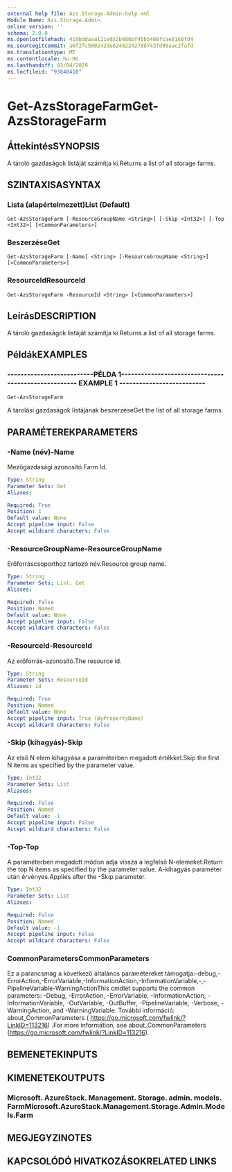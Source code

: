 ```yaml
---
external help file: Azs.Storage.Admin-help.xml
Module Name: Azs.Storage.Admin
online version: ''
schema: 2.0.0
ms.openlocfilehash: 419bddaaa121e052b486bf4bb5408fcae6160fd4
ms.sourcegitcommit: a6f2fc500242de6248224278d743fd09aac2fafd
ms.translationtype: MT
ms.contentlocale: hu-HU
ms.lasthandoff: 03/04/2020
ms.locfileid: "93840410"
---
```

# <span data-ttu-id="74aec-101">Get-AzsStorageFarm</span><span class="sxs-lookup"><span data-stu-id="74aec-101">Get-AzsStorageFarm</span></span>

## <span data-ttu-id="74aec-102">Áttekintés</span><span class="sxs-lookup"><span data-stu-id="74aec-102">SYNOPSIS</span></span>
<span data-ttu-id="74aec-103">A tároló gazdaságok listáját számítja ki.</span><span class="sxs-lookup"><span data-stu-id="74aec-103">Returns a list of all storage farms.</span></span>

## <span data-ttu-id="74aec-104">SZINTAXISA</span><span class="sxs-lookup"><span data-stu-id="74aec-104">SYNTAX</span></span>

### <span data-ttu-id="74aec-105">Lista (alapértelmezett)</span><span class="sxs-lookup"><span data-stu-id="74aec-105">List (Default)</span></span>
```
Get-AzsStorageFarm [-ResourceGroupName <String>] [-Skip <Int32>] [-Top <Int32>] [<CommonParameters>]
```

### <span data-ttu-id="74aec-106">Beszerzése</span><span class="sxs-lookup"><span data-stu-id="74aec-106">Get</span></span>
```
Get-AzsStorageFarm [-Name] <String> [-ResourceGroupName <String>] [<CommonParameters>]
```

### <span data-ttu-id="74aec-107">ResourceId</span><span class="sxs-lookup"><span data-stu-id="74aec-107">ResourceId</span></span>
```
Get-AzsStorageFarm -ResourceId <String> [<CommonParameters>]
```

## <span data-ttu-id="74aec-108">Leírás</span><span class="sxs-lookup"><span data-stu-id="74aec-108">DESCRIPTION</span></span>
<span data-ttu-id="74aec-109">A tároló gazdaságok listáját számítja ki.</span><span class="sxs-lookup"><span data-stu-id="74aec-109">Returns a list of all storage farms.</span></span>

## <span data-ttu-id="74aec-110">Példák</span><span class="sxs-lookup"><span data-stu-id="74aec-110">EXAMPLES</span></span>

### <span data-ttu-id="74aec-111">--------------------------PÉLDA 1--------------------------</span><span class="sxs-lookup"><span data-stu-id="74aec-111">-------------------------- EXAMPLE 1 --------------------------</span></span>
```
Get-AzsStorageFarm
```

<span data-ttu-id="74aec-112">A tárolási gazdaságok listájának beszerzése</span><span class="sxs-lookup"><span data-stu-id="74aec-112">Get the list of all storage farms.</span></span>

## <span data-ttu-id="74aec-113">PARAMÉTEREK</span><span class="sxs-lookup"><span data-stu-id="74aec-113">PARAMETERS</span></span>

### <span data-ttu-id="74aec-114">-Name (név)</span><span class="sxs-lookup"><span data-stu-id="74aec-114">-Name</span></span>
<span data-ttu-id="74aec-115">Mezőgazdasági azonosító.</span><span class="sxs-lookup"><span data-stu-id="74aec-115">Farm Id.</span></span>

```yaml
Type: String
Parameter Sets: Get
Aliases: 

Required: True
Position: 1
Default value: None
Accept pipeline input: False
Accept wildcard characters: False
```

### <span data-ttu-id="74aec-116">-ResourceGroupName</span><span class="sxs-lookup"><span data-stu-id="74aec-116">-ResourceGroupName</span></span>
<span data-ttu-id="74aec-117">Erőforráscsoporthoz tartozó név.</span><span class="sxs-lookup"><span data-stu-id="74aec-117">Resource group name.</span></span>

```yaml
Type: String
Parameter Sets: List, Get
Aliases: 

Required: False
Position: Named
Default value: None
Accept pipeline input: False
Accept wildcard characters: False
```

### <span data-ttu-id="74aec-118">-ResourceId</span><span class="sxs-lookup"><span data-stu-id="74aec-118">-ResourceId</span></span>
<span data-ttu-id="74aec-119">Az erőforrás-azonosító.</span><span class="sxs-lookup"><span data-stu-id="74aec-119">The resource id.</span></span>

```yaml
Type: String
Parameter Sets: ResourceId
Aliases: id

Required: True
Position: Named
Default value: None
Accept pipeline input: True (ByPropertyName)
Accept wildcard characters: False
```

### <span data-ttu-id="74aec-120">-Skip (kihagyás)</span><span class="sxs-lookup"><span data-stu-id="74aec-120">-Skip</span></span>
<span data-ttu-id="74aec-121">Az első N elem kihagyása a paraméterben megadott értékkel.</span><span class="sxs-lookup"><span data-stu-id="74aec-121">Skip the first N items as specified by the parameter value.</span></span>

```yaml
Type: Int32
Parameter Sets: List
Aliases: 

Required: False
Position: Named
Default value: -1
Accept pipeline input: False
Accept wildcard characters: False
```

### <span data-ttu-id="74aec-122">-Top</span><span class="sxs-lookup"><span data-stu-id="74aec-122">-Top</span></span>
<span data-ttu-id="74aec-123">A paraméterben megadott módon adja vissza a legfelső N-elemeket.</span><span class="sxs-lookup"><span data-stu-id="74aec-123">Return the top N items as specified by the parameter value.</span></span>
<span data-ttu-id="74aec-124">A-kihagyás paraméter után érvényes.</span><span class="sxs-lookup"><span data-stu-id="74aec-124">Applies after the -Skip parameter.</span></span>

```yaml
Type: Int32
Parameter Sets: List
Aliases: 

Required: False
Position: Named
Default value: -1
Accept pipeline input: False
Accept wildcard characters: False
```

### <span data-ttu-id="74aec-125">CommonParameters</span><span class="sxs-lookup"><span data-stu-id="74aec-125">CommonParameters</span></span>
<span data-ttu-id="74aec-126">Ez a parancsmag a következő általános paramétereket támogatja:-debug,-ErrorAction,-ErrorVariable,-InformationAction,-InformationVariable,-,-PipelineVariable-WarningAction</span><span class="sxs-lookup"><span data-stu-id="74aec-126">This cmdlet supports the common parameters: -Debug, -ErrorAction, -ErrorVariable, -InformationAction, -InformationVariable, -OutVariable, -OutBuffer, -PipelineVariable, -Verbose, -WarningAction, and -WarningVariable.</span></span> <span data-ttu-id="74aec-127">További információ: about_CommonParameters ( https://go.microsoft.com/fwlink/?LinkID=113216) .</span><span class="sxs-lookup"><span data-stu-id="74aec-127">For more information, see about_CommonParameters (https://go.microsoft.com/fwlink/?LinkID=113216).</span></span>

## <span data-ttu-id="74aec-128">BEMENETEK</span><span class="sxs-lookup"><span data-stu-id="74aec-128">INPUTS</span></span>

## <span data-ttu-id="74aec-129">KIMENETEK</span><span class="sxs-lookup"><span data-stu-id="74aec-129">OUTPUTS</span></span>

### <span data-ttu-id="74aec-130">Microsoft. AzureStack. Management. Storage. admin. models. Farm</span><span class="sxs-lookup"><span data-stu-id="74aec-130">Microsoft.AzureStack.Management.Storage.Admin.Models.Farm</span></span>

## <span data-ttu-id="74aec-131">MEGJEGYZI</span><span class="sxs-lookup"><span data-stu-id="74aec-131">NOTES</span></span>

## <span data-ttu-id="74aec-132">KAPCSOLÓDÓ HIVATKOZÁSOK</span><span class="sxs-lookup"><span data-stu-id="74aec-132">RELATED LINKS</span></span>

